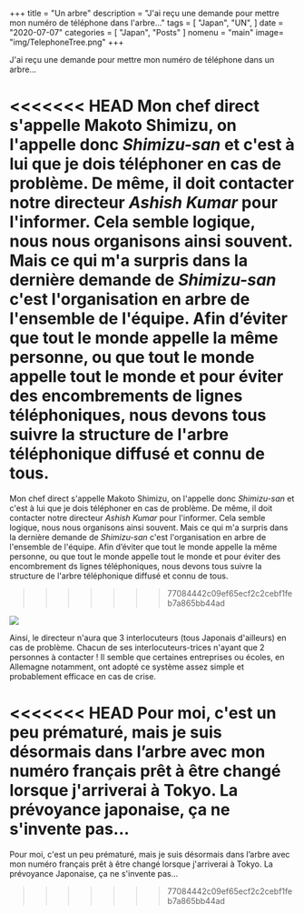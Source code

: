 +++
title = "Un arbre"
description = "J'ai reçu une demande pour mettre mon numéro de téléphone dans l'arbre..."
tags = [
    "Japan",
    "UN",
]
date = "2020-07-07"
categories = [
    "Japan",
    "Posts"
]
nomenu = "main"
image= "img/TelephoneTree.png"
+++

J'ai reçu une demande pour mettre mon numéro de téléphone dans un arbre...

<<<<<<< HEAD
Mon chef direct s'appelle Makoto Shimizu, on l'appelle donc *Shimizu-san* et c'est à lui que je dois téléphoner en cas de problème. De même, il doit contacter notre directeur *Ashish Kumar* pour l'informer. Cela semble logique, nous nous organisons ainsi souvent. Mais ce qui m'a surpris dans la dernière demande de *Shimizu-san* c'est  l'organisation en arbre de l'ensemble de l'équipe. Afin d’éviter que tout le monde appelle la même personne, ou que tout le monde appelle tout le monde et pour éviter des encombrements de lignes téléphoniques, nous devons tous suivre la structure de l'arbre téléphonique diffusé et connu de tous. 
=======
Mon chef direct s'appelle Makoto Shimizu, on l'appelle donc *Shimizu-san* et c'est à lui que je dois téléphoner en cas de problème. De même, il doit contacter notre directeur *Ashish Kumar* pour l'informer. Cela semble logique, nous nous organisons ainsi souvent. Mais ce qui m'a surpris dans la dernière demande de *Shimizu-san* c'est  l'organisation en arbre de l'ensemble de l'équipe. Afin d’éviter que tout le monde appelle la même personne, ou que tout le monde appelle tout le monde et pour éviter des encombrement ds lignes téléphoniques, nous devons tous suivre la structure de l'arbre téléphonique diffusé et connu de tous. 
>>>>>>> 77084442c09ef65ecf2c2cebf1feb7a865bb44ad

![](/img/SIAPTree.jpg)

Ainsi, le directeur n'aura que 3 interlocuteurs (tous Japonais d'ailleurs) en cas de problème. Chacun de ses interlocuteurs-trices n'ayant que 2 personnes à contacter ! Il semble que certaines entreprises ou écoles, en Allemagne notamment, ont adopté ce système assez simple et probablement efficace en cas de crise. 

<<<<<<< HEAD
Pour moi, c'est un peu prématuré, mais je suis désormais dans l’arbre avec mon numéro français prêt à être changé lorsque j'arriverai à Tokyo. La prévoyance japonaise, ça ne s'invente pas...  
=======
Pour moi, c'est un peu prématuré, mais je suis désormais dans l’arbre avec mon numéro français prêt à être changé lorsque j'arriverai à Tokyo. La prévoyance Japonaise, ça ne s'invente pas...  
>>>>>>> 77084442c09ef65ecf2c2cebf1feb7a865bb44ad



